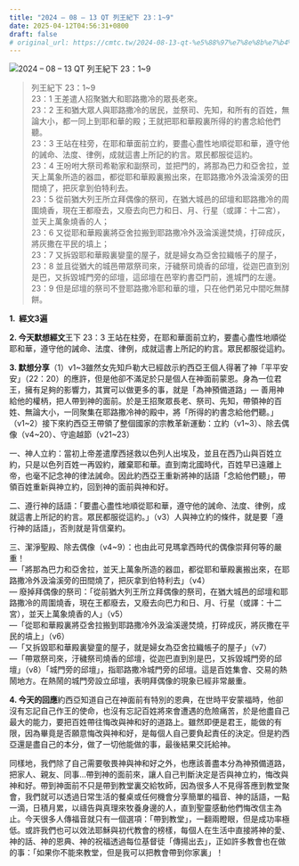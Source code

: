 ```yaml
---
title: "2024 – 08 – 13 QT 列王紀下 23：1~9"
date: 2025-04-12T04:56:31+0800
draft: false
# original_url: https://cmtc.tw/2024-08-13-qt-%e5%88%97%e7%8e%8b%e7%b4%80%e4%b8%8b-23%ef%bc%9a19
---
```


![2024 – 08 – 13 QT 列王紀下 23：1\~9](/images/qt.jpg  "2024 – 08 – 13 QT 列王紀下 23：1\~9")

> 列王紀下 23：1\~9  
> 23：1 王差遣人招聚猶大和耶路撒冷的眾長老來。  
> 23：2 王和猶大眾人與耶路撒冷的居民，並祭司、先知，和所有的百姓，無論大小，都一同上到耶和華的殿；王就把耶和華殿裏所得的約書念給他們聽。  
> 23：3 王站在柱旁，在耶和華面前立約，要盡心盡性地順從耶和華，遵守他的誡命、法度、律例，成就這書上所記的約言。眾民都服從這約。  
> 23：4 王吩咐大祭司希勒家和副祭司，並把門的，將那為巴力和亞舍拉，並天上萬象所造的器皿，都從耶和華殿裏搬出來，在耶路撒冷外汲淪溪旁的田間燒了，把灰拿到伯特利去。  
> 23：5 從前猶大列王所立拜偶像的祭司，在猶大城邑的邱壇和耶路撒冷的周圍燒香，現在王都廢去，又廢去向巴力和日、月、行星（或譯：十二宮），並天上萬象燒香的人；  
> 23：6 又從耶和華殿裏將亞舍拉搬到耶路撒冷外汲淪溪邊焚燒，打碎成灰，將灰撒在平民的墳上；  
> 23：7 又拆毀耶和華殿裏孌童的屋子，就是婦女為亞舍拉織帳子的屋子，  
> 23：8 並且從猶大的城邑帶眾祭司來，汙穢祭司燒香的邱壇，從迦巴直到別是巴，又拆毀城門旁的邱壇，這邱壇在邑宰約書亞門前，進城門的左邊。  
> 23：9 但是邱壇的祭司不登耶路撒冷耶和華的壇，只在他們弟兄中間吃無酵餅。

**1.  經文3遍**

**2. 今天默想經文**王下 23：3 王站在柱旁，在耶和華面前立約，要盡心盡性地順從耶和華，遵守他的誡命、法度、律例，成就這書上所記的約言。眾民都服從這約。

**3. 默想分享**（1）v1\~3雖然女先知戶勒大已經啟示約西亞王個人得著了神「平平安安」（22：20）的應許，但是他卻不滿足於只是個人在神面前蒙恩。身為一位君王，擁有足夠的影響力，其實可以做更多的事，就是「為神預備道路」— 善用神給他的權柄，把人帶到神的面前。於是王招聚眾長老、祭司、先知，帶領神的百姓、無論大小，一同聚集在耶路撒冷神的殿中，將「所得的約書念給他們聽。」（v1\~2）接下來約西亞王帶領了整個國家的宗教革新運動：立約（v1\~3）、除去偶像（v4\~20）、守逾越節（v21\~23）

一、神人立約：當初上帝差遣摩西拯救以色列人出埃及，並且在西乃山與百姓立約，只是以色列百姓一再毀約，離棄耶和華。直到南北國時代，百姓早已遠離上帝，也毫不記念神的律法誡命。因此約西亞王重新將神的話語「念給他們聽」，帶領百姓重新與神立約，回到神的面前與神和好。

二、遵行神的話語：「要盡心盡性地順從耶和華，遵守他的誡命、法度、律例，成就這書上所記的約言。眾民都服從這約。」（v3）人與神立約的條件，就是要「遵行神的話語」，否則就是背信棄約。

三、潔淨聖殿、除去偶像（v4\~9）：也由此可見瑪拿西時代的偶像崇拜何等的嚴重！  
—「將那為巴力和亞舍拉，並天上萬象所造的器皿，都從耶和華殿裏搬出來，在耶路撒冷外汲淪溪旁的田間燒了，把灰拿到伯特利去」（v4）  
— 廢掉拜偶像的祭司：「從前猶大列王所立拜偶像的祭司，在猶大城邑的邱壇和耶路撒冷的周圍燒香，現在王都廢去，又廢去向巴力和日、月、行星（或譯：十二宮），並天上萬象燒香的人」（v5）  
—「從耶和華殿裏將亞舍拉搬到耶路撒冷外汲淪溪邊焚燒，打碎成灰，將灰撒在平民的墳上」（v6）  
—「又拆毀耶和華殿裏孌童的屋子，就是婦女為亞舍拉織帳子的屋子」（v7）  
—「帶眾祭司來，汙穢祭司燒香的邱壇，從迦巴直到別是巴，又拆毀城門旁的邱壇」（v8）「城門旁的邱壇」，指耶路撒冷城門旁的邱壇。這是百姓集會、交易的熱鬧地方。在熱鬧的城門旁設立邱壇，表明拜偶像的現象已經非常嚴重。

**4. 今天的回應**約西亞知道自己在神面前有特別的恩典，在世時平安蒙福時，他卻沒有忘記自己作王的使命，也沒有忘記百姓將來會遭遇的危險痛苦，於是他盡自己最大的能力，要把百姓帶往悔改與神和好的道路上。雖然即便是君王，能做的有限，因為畢竟是否願意悔改與神和好，是每個人自己要負起責任的決定。但是約西亞還是盡自己的本分，做了一切他能做的事，最後結果交託給神。

同樣地，我們除了自己需要敬畏神與神和好之外，也應該善盡本分為神預備道路，把家人、親友、同事…帶到神的面前來，讓人自己判斷決定是否與神立約，悔改與神和好。帶到神面前不只是帶到教堂裏交給牧師，因為很多人不見得答應到教堂聚會，我們就可以透過日常生活的餐桌或任何機會分享簡單的福音、神的話語，一點一滴，日積月累，以禱告與真理來牧養身邊的人，直到聖靈感動他們悔改信主為止。今天很多人傳福音就只有一個選項：「帶到教堂」，一翻兩瞪眼，但是成功率極低。或許我們也可以效法耶穌與初代教會的榜樣，每個人在生活中直接將神的愛、神的話、神的恩典、神的祝福透過每位基督徒「傳揚出去」，正如許多教會也在做的事：「如果你不能來教堂，但是我可以把教會帶到你家裏」！